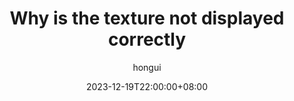---
title: "Why is the texture not displayed correctly"
description: "Why is the texture not displayed correctly"

date: 2023-12-19T22:00:00+08:00

author: hongui

categories:
 - OPenGLES
tags:
 - Android
 - OPenGLES
 - Texture

draft: true
---